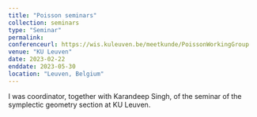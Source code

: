 ```yaml
---
title: "Poisson seminars"
collection: seminars
type: "Seminar"
permalink: 
conferenceurl: https://wis.kuleuven.be/meetkunde/PoissonWorkingGroup
venue: "KU Leuven"
date: 2023-02-22
enddate: 2023-05-30
location: "Leuven, Belgium"
---
```


I was coordinator, together with Karandeep Singh, of the seminar of the symplectic geometry section at KU Leuven. 

